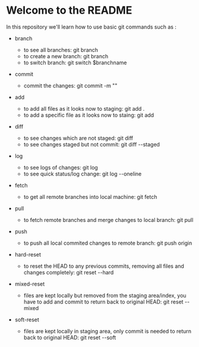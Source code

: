 # Welcome to the README

In this repository we'll learn how to use basic git commands such as :
- branch
	- to see all branches: git branch
	- to create a new branch: git branch <branchname>
	- to switch branch: git switch $branchname
- commit
	- commit the changes: git commit -m "<commit message>"
- add
	- to add all files as it looks now to staging: git add .
	- to add a specific file as it looks now to staing: git add <filename>
- diff
	- to see changes which are not staged: git diff
	- to see changes staged but not commit: git diff --staged
- log
	- to see logs of changes: git log <branchname>
	- to see quick status/log change: git log --oneline
- fetch
	- to get all remote branches into local machine: git fetch
- pull
	- to fetch remote branches and merge changes to local branch: git pull

- push
	- to push all local commited changes to remote branch: git push origin <branchname>
- hard-reset
	- to reset the HEAD to any previous commits, removing all files and changes completely: git reset --hard <commitId>
- mixed-reset 
	- files are kept locally but removed from the staging area/index, you have to add and commit to return back to original HEAD: git reset --mixed <commitId>
- soft-reset
	- files are kept locally in staging area, only commit is needed to return back to original HEAD: git reset --soft <commitId>

